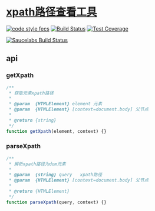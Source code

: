 # [xpath路径查看工具](//xuexb.github.io/xpath/index.html)

[![code style fecs](https://img.shields.io/badge/code%20style-fecs-brightgreen.svg)](https://github.com/ecomfe/fecs)
[![Build Status](https://img.shields.io/travis/xuexb/xpath/master.svg)](https://travis-ci.org/xuexb/xpath)
[![Test Coverage](https://img.shields.io/coveralls/xuexb/xpath/master.svg)](https://coveralls.io/r/xuexb/xpath?branch=master)

[![Saucelabs Build Status](https://saucelabs.com/browser-matrix/apijs.svg)](https://saucelabs.com/beta/builds/6668736dc1464329a8913d33385318c5)

## api

### getXpath
```js
/**
 * 获取元素xpath路径
 *
 * @param  {HTMLElement} element 元素
 * @param  {HTMLElement} [context=document.body] 父节点
 *
 * @return {string}
 */
function getXpath(element, context) {}
```


### parseXpath

```js
/**
 * 解析xpath路径为dom元素
 *
 * @param  {string} query   xpath路径
 * @param  {HTMLElement} [context=document.body] 父节点
 *
 * @return {HTMLElement}
 */
function parseXpath(query, context) {}
```